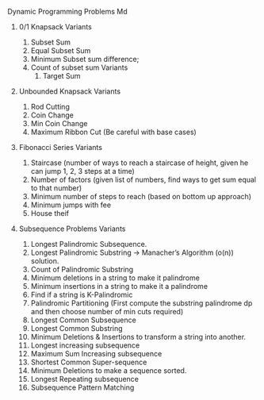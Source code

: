Dynamic Programming Problems Md

1. 0/1 Knapsack
  Variants 
    1. Subset Sum
    2. Equal Subset Sum
    3. Minimum Subset sum difference;
    4. Count of subset sum
       Variants
       1. Target Sum
2. Unbounded Knapsack
  Variants
    1. Rod Cutting
    2. Coin Change
    3. Min Coin Change
    4. Maximum Ribbon Cut (Be careful with base cases)

3. Fibonacci Series
  Variants
    1. Staircase (number of ways to reach a staircase of height, given he can jump 1, 2, 3 steps at a time)
    2. Number of factors (given list of numbers, find ways to get sum equal to that number)
    3. Minimum number of steps to reach (based on bottom up approach)
    4. Minimum jumps with fee
    5. House theif
   
4. Subsequence Problems 
  Variants
    1. Longest Palindromic Subsequence.
    2. Longest Palindromic Substring
       -> Manacher’s Algorithm (o(n)) solution.
    3. Count of Palindromic Substring
    4. Minimum deletions in a string to make it palindrome
      1. Minimum insertions in a string to make it a palindrome
      2. Find if a string is K-Palindromic
    5. Palindromic Partitioning
        (First compute the substring palindrome dp and then choose number of min cuts required)
    6. Longest Common Subsequence
    7. Longest Common Substring
    8. Minimum Deletions & Insertions to transform a string into another.
    9. Longest increasing subsequence
    10. Maximum Sum Increasing subsequence
    11. Shortest Common Super-sequence
    12. Minimum Deletions to make a sequence sorted.
    13. Longest Repeating subsequence
    14. Subsequence Pattern Matching
    
     
